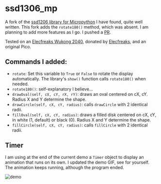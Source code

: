 # ssd1306_mp

A fork of the [ssd1206 library for Micropython](https://github.com/stlehmann/micropython-ssd1306/) I have found, quite well written. This fork adds the `rotate180()` method, which was absent. I am planning to add more features as I go. I pushed a [PR](https://github.com/stlehmann/micropython-ssd1306/pull/7).

Tested on an [Elecfreaks Wukong 2040](https://shop.elecfreaks.com/products/elecfreaks-wukong2040-expansion-board-adapter-for-raspberry-pi-pico), donated by [Elecfreaks](https://github.com/elecfreaks), and an original Pico.

## Commands I added:

* `rotate`: Set this variable to `True` or `False` to rotate the display automatically. The library's `show()` function calls `rotate180()` when needed.
* `rotate180()`: self-explanatory I believe...
* `drawOval(self, cX, cY, rX, rY)`: draws an oval centered on cX, cY. Radius X and Y determine the shape.
* `drawCircle(self, cX, cY, radius)`: calls `drawCircle` with 2 identical radii.
* `fillOval(self, cX, cY, radius)`: draws a filled disk centered on cX, cY, in white (1, default) or black (0). Radius X and Y determine the shape.
* `fillCircle(self, cX, cY, radius)`: calls `fillCircle` with 2 identical radii.

## Timer

I am using at the end of the current demo a `Timer` object to display an animation that runs on its own. I updated the demo GIF, see for yourself. The animation keeps running, although the program ended.


![demo](demo.gif)